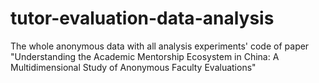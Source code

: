 # tutor-evaluation-data-analysis
The whole anonymous data with all analysis experiments' code of paper "Understanding the Academic Mentorship Ecosystem in China: A Multidimensional Study of Anonymous Faculty Evaluations"
